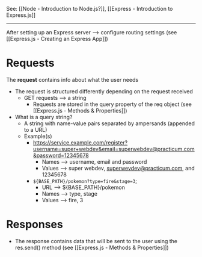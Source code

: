See: [[Node - Introduction to Node.js?]], [[Express - Introduction to Express.js]]

---

After setting up an Express server --> configure routing settings (see [[Express.js - Creating an Express App]])

# Requests
The **request** contains info about what the user needs
* The request is structured differently depending on the request received
	* GET requests --> a string
		* Requests are stored in the query property of the req object (see [[Express.js - Methods & Properties]])
* What is a query string?
	* A string with name-value pairs separated by ampersands (appended to a URL)
	* Example(s)
		* https://service.example.com/register?username=super+webdev&email=superwebdev@practicum.com&password=12345678
			* Names --> username, email and password
			* Values --> super webdev, superwevdev@practicum.com, and 12345678 
		* `${BASE_PATH}/pokemon?type=fire&stage=3`;
			* URL --> ${BASE_PATH}/pokemon
			* Names --> type, stage
			* Values --> fire, 3

# Responses
* The response contains data that will be sent to the user using the res.send() method (see [[Express.js - Methods & Properties]])


